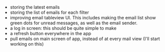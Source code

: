 
- storing the latest emails
- storing the list of emails for each filter
- improving email tableview UI. This includes making the email list show green dots for unread messages, as well as the email sender. 
- a log in screen: this should be quite simple to make
- a refresh button everywhere in the app
- pull emails on main screen of app, instead of at every mail view (I'll start working on this)
